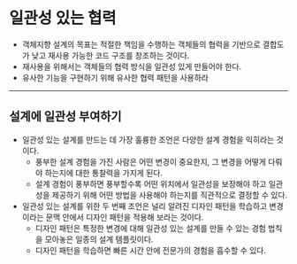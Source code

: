 # 일관성 있는 협력

- 객체지향 설계의 목표는 적절한 책임을 수행하는 객체들의 협력을 기반으로 결합도가 낮고 재사용 가능한 코드 구조를 창조하는 것이다.
- 재사용을 위해서는 객체들의 협력 방식을 일관성 있게 만들어야 한다.
- 유사한 기능을 구현하기 위해 유사한 협력 패턴을 사용하라

--------

## 설계에 일관성 부여하기

- 일관성 있는 설계를 만드는 데 가장 훌륭한 조언은 다양한 설계 경험을 익히라는 것이다.
  - 풍부한 설계 경험을 가진 사람은 어떤 변경이 중요한지, 그 변경을 어떻게 다뤄야 하는지에 대한 통찰력을 가지게 된다.
  - 설계 경험이 풍부하면 풍부할수록 어떤 위치에서 일관성을 보장해야 하고 일관성을 제공하기 위해 어떤 방법을 사용해야 하는지를 직관적으로 결정할 수 있다.
- 일관성 있는 설계를 위한 두 번째 조언은 널리 알려진 디자인 패턴을 학습하고 변경이라는 문맥 안에서 디자인 패턴을 적용해 보라는 것이다.
  - 디자인 패턴은 특정한 변경에 대해 일관성 있는 설계를 만들 수 있는 경험 법칙을 모아놓은 일종의 설계 템플릿이다.
  - 디자인 패턴을 학습하면 빠른 시간 안에 전문가의 경험을 흡수할 수 있다.
